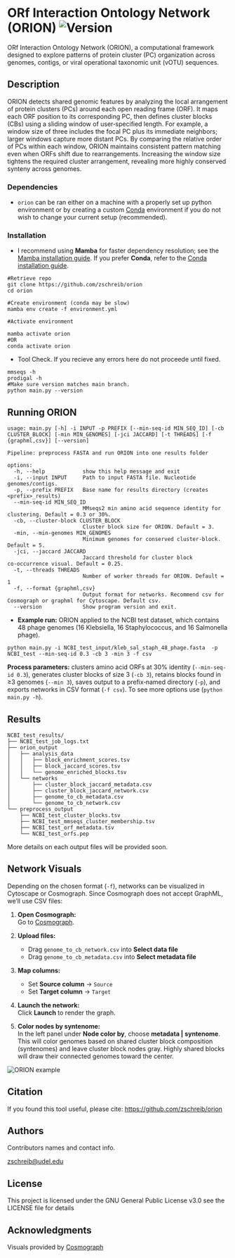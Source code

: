 # ORf Interaction Ontology Network (ORION) ![Version](https://img.shields.io/badge/version-0.80_beta-blue)

ORf Interaction Ontology Network (ORION), a computational framework designed to explore patterns of protein cluster (PC) organization across genomes, contigs, or viral operational taxonomic unit (vOTU) sequences. 

## Description

ORION detects shared genomic features by analyzing the local arrangement of protein clusters (PCs) around each open reading frame (ORF). It maps each ORF position to its corresponding PC, then defines cluster blocks (CBs) using a sliding window of user‑specified length. For example, a window size of three includes the focal PC plus its immediate neighbors; larger windows capture more distant PCs. By comparing the relative order of PCs within each window, ORION maintains consistent pattern matching even when ORFs shift due to rearrangements. Increasing the window size tightens the required cluster arrangement, revealing more highly conserved synteny across genomes.

### Dependencies

* `orion` can be ran either on a machine with a properly set up python environment or by creating a custom [Conda](https://docs.conda.io/en/latest/) environment if you do not wish to change your current setup (recommended).

### Installation

* I recommend using **Mamba** for faster dependency resolution; see the [Mamba installation guide](https://mamba.readthedocs.io/en/latest/). If you prefer **Conda**, refer to the [Conda installation guide](https://docs.conda.io/projects/conda/en/latest/user-guide/install/index.html).
```
#Retrieve repo
git clone https://github.com/zschreib/orion
cd orion

#Create environment (conda may be slow)
mamba env create -f environment.yml

#Activate environment

mamba activate orion 
#OR
conda activate orion
```
* Tool Check. If you recieve any errors here do not proceede until fixed.
```
mmseqs -h
prodigal -h
#Make sure version matches main branch.
python main.py --version
```

## Running ORION

```
usage: main.py [-h] -i INPUT -p PREFIX [--min-seq-id MIN_SEQ_ID] [-cb CLUSTER_BLOCK] [-min MIN_GENOMES] [-jci JACCARD] [-t THREADS] [-f {graphml,csv}] [--version]

Pipeline: preprocess FASTA and run ORION into one results folder

options:
  -h, --help            show this help message and exit
  -i, --input INPUT     Path to input FASTA file. Nucleotide genomes/contigs.
  -p, --prefix PREFIX   Base name for results directory (creates <prefix>_results)
  --min-seq-id MIN_SEQ_ID
                        MMseqs2 min amino acid sequence identity for clustering. Default = 0.3 or 30%. 
  -cb, --cluster-block CLUSTER_BLOCK
                        Cluster block size for ORION. Default = 3.
  -min, --min-genomes MIN_GENOMES
                        Minimum genomes for conserved cluster‑block. Default = 5.
  -jci, --jaccard JACCARD
                        Jaccard threshold for cluster block co‑occurrence visual. Default = 0.25.
  -t, --threads THREADS
                        Number of worker threads for ORION. Default = 1
  -f, --format {graphml,csv}
                        Output format for networks. Recommend csv for Cosmograph or graphml for Cytoscape. Default csv.
  --version             Show program version and exit. 
```

* **Example run:** ORION applied to the NCBI test dataset, which contains 48 phage genomes (16 Klebsiella, 16 Staphylococcus, and 16 Salmonella phage).

```
python main.py -i NCBI_test_input/kleb_sal_staph_48_phage.fasta  -p NCBI_test --min-seq-id 0.3 -cb 3 -min 3 -f csv
```
**Process parameters:** clusters amino acid ORFs at 30% identity (`--min-seq-id 0.3`), generates cluster blocks of size 3 (`-cb 3`), retains blocks found in ≥3 genomes (`--min 3`), saves output to a prefix‑named directory (`-p`), and exports networks in CSV format (`-f csv`). To see more options use (`python main.py -h`).

## Results 
```
NCBI_test_results/
├── NCBI_test_job_logs.txt
├── orion_output
│   ├── analysis_data
│   │   ├── block_enrichment_scores.tsv
│   │   ├── block_jaccard_scores.tsv
│   │   └── genome_enriched_blocks.tsv
│   └── networks
│       ├── cluster_block_jaccard_metadata.csv
│       ├── cluster_block_jaccard_network.csv
│       ├── genome_to_cb_metadata.csv
│       └── genome_to_cb_network.csv
└── preprocess_output
    ├── NCBI_test_cluster_blocks.tsv
    ├── NCBI_test_mmseqs_cluster_membership.tsv
    ├── NCBI_test_orf_metadata.tsv
    └── NCBI_test_orfs.pep
```
More details on each output files will be provided soon. 

## Network Visuals

Depending on the chosen format (`-f`), networks can be visualized in Cytoscape or Cosmograph. Since Cosmograph does not accept GraphML, we’ll use CSV files:

1. **Open Cosmograph:**  
   Go to [Cosmograph](https://cosmograph.app/run/).

2. **Upload files:**  
   - Drag `genome_to_cb_network.csv` into **Select data file**  
   - Drag `genome_to_cb_metadata.csv` into **Select metadata file**

3. **Map columns:**  
   - Set **Source column** → `Source`  
   - Set **Target column** → `Target`

4. **Launch the network:**  
   Click **Launch** to render the graph.

5. **Color nodes by syntenome:**  
   In the left panel under **Node color by**, choose **metadata | syntenome**.  
   This will color genomes based on shared cluster block composition (syntenomes) and leave cluster block nodes gray. Highly shared blocks will draw their connected genomes toward the center.

![ORION example](https://raw.githubusercontent.com/zschreib/orion/main/NCBI_test_input/ORION_example.png)

## Citation
If you found this tool useful, please cite: https://github.com/zschreib/orion

## Authors

Contributors names and contact info.

zschreib@udel.edu

## License

This project is licensed under the GNU General Public License v3.0 see the LICENSE file for details

## Acknowledgments

Visuals provided by [Cosmograph](https://cosmograph.app/)
